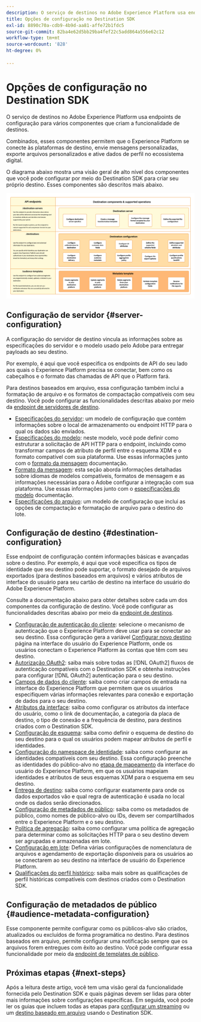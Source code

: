 ```yaml
---
description: O serviço de destinos no Adobe Experience Platform usa endpoints de configuração para vários componentes que criam a funcionalidade de destinos. Saiba como esses componentes combinados permitem que o Experience Platform se conecte a parceiros de destino, envie mensagens personalizadas e ative dados de perfil no ecossistema digital.
title: Opções de configuração no Destination SDK
exl-id: 8890c70a-cdb9-4b9d-aa81-affe72b1fdc5
source-git-commit: 82ba4e62d5bb29ba4fef22c5add864a556e62c12
workflow-type: tm+mt
source-wordcount: '828'
ht-degree: 0%

---
```


# Opções de configuração no Destination SDK

O serviço de destinos no Adobe Experience Platform usa endpoints de configuração para vários componentes que criam a funcionalidade de destinos.

Combinados, esses componentes permitem que o Experience Platform se conecte às plataformas de destino, envie mensagens personalizadas, exporte arquivos personalizados e ative dados de perfil no ecossistema digital.

O diagrama abaixo mostra uma visão geral de alto nível dos componentes que você pode configurar por meio do Destination SDK para criar seu próprio destino. Esses componentes são descritos mais abaixo.

![Diagrama mostrando os componentes do Destination SDK, endpoints de configuração e as operações suportadas por eles.](../assets/functionality/destination-sdk-components-diagram.png)

## Configuração de servidor {#server-configuration}

A configuração do servidor de destino vincula as informações sobre as especificações do servidor e o modelo usado pelo Adobe para entregar payloads ao seu destino.

Por exemplo, é aqui que você especifica os endpoints de API do seu lado aos quais o Experience Platform precisa se conectar, bem como os cabeçalhos e o formato das chamadas de API que o Platform fará.

Para destinos baseados em arquivo, essa configuração também inclui a formatação de arquivo e os formatos de compactação compatíveis com seu destino. Você pode configurar as funcionalidades descritas abaixo por meio da [endpoint de servidores de destino](../authoring-api/destination-server/create-destination-server.md).

* [Especificações do servidor](destination-server/server-specs.md): um modelo de configuração que contém informações sobre o local de armazenamento ou endpoint HTTP para o qual os dados são enviados.
* [Especificações do modelo](destination-server/templating-specs.md): neste modelo, você pode definir como estruturar a solicitação de API HTTP para o endpoint, incluindo como transformar campos de atributo de perfil entre o esquema XDM e o formato compatível com sua plataforma. Use essas informações junto com o [formato da mensagem](destination-server/message-format.md) documentação.
* [Formato da mensagem](destination-server/message-format.md): esta seção aborda informações detalhadas sobre idiomas de modelos compatíveis, formatos de mensagem e as informações necessárias para o Adobe configurar a integração com sua plataforma. Use essas informações junto com o [especificações do modelo](destination-server/templating-specs.md) documentação.
* [Especificações do arquivo](destination-server/file-formatting.md): um modelo de configuração que inclui as opções de compactação e formatação de arquivo para o destino do lote.

## Configuração de destino {#destination-configuration}

Esse endpoint de configuração contém informações básicas e avançadas sobre o destino. Por exemplo, é aqui que você especifica os tipos de identidade que seu destino pode suportar, o formato desejado de arquivos exportados (para destinos baseados em arquivos) e vários atributos de interface do usuário para seu cartão de destino na interface do usuário do Adobe Experience Platform.

Consulte a documentação abaixo para obter detalhes sobre cada um dos componentes da configuração de destino. Você pode configurar as funcionalidades descritas abaixo por meio da [endpoint de destinos](../authoring-api/destination-configuration/create-destination-configuration.md).

* [Configuração de autenticação do cliente](destination-configuration/customer-authentication.md): selecione o mecanismo de autenticação que o Experience Platform deve usar para se conectar ao seu destino. Essa configuração gera a variável [Configurar novo destino](../../ui/connect-destination.md) página na interface do usuário do Experience Platform, onde os usuários conectam o Experience Platform às contas que têm com seu destino.
* [Autorização OAuth2](destination-configuration/oauth2-authorization.md): saiba mais sobre todas as [!DNL OAuth2] fluxos de autenticação compatíveis com o Destination SDK e obtenha instruções para configurar [!DNL OAuth2] autenticação para o seu destino.
* [Campos de dados do cliente](destination-configuration/customer-data-fields.md): saiba como criar campos de entrada na interface do Experience Platform que permitem que os usuários especifiquem várias informações relevantes para conexão e exportação de dados para o seu destino.
* [Atributos da interface](destination-configuration/ui-attributes.md): saiba como configurar os atributos da interface do usuário, como o link de documentação, a categoria da placa de destino, o tipo de conexão e a frequência de destino, para destinos criados com o Destination SDK.
* [Configuração de esquema](destination-configuration/schema-configuration.md): saiba como definir o esquema de destino do seu destino para o qual os usuários podem mapear atributos de perfil e identidades.
* [Configuração do namespace de identidade](destination-configuration/identity-namespace-configuration.md): saiba como configurar as identidades compatíveis com seu destino. Essa configuração preenche as identidades do público-alvo no [etapa de mapeamento](../../ui/activate-segment-streaming-destinations.md#mapping) da interface do usuário do Experience Platform, em que os usuários mapeiam identidades e atributos de seus esquemas XDM para o esquema em seu destino.
* [Entrega de destino](destination-configuration/destination-delivery.md): saiba como configurar exatamente para onde os dados exportados vão e qual regra de autenticação é usada no local onde os dados serão direcionados.
* [Configuração de metadados de público](destination-configuration/audience-metadata-configuration.md): saiba como os metadados de público, como nomes de público-alvo ou IDs, devem ser compartilhados entre o Experience Platform e o seu destino.
* [Política de agregação](destination-configuration/aggregation-policy.md): saiba como configurar uma política de agregação para determinar como as solicitações HTTP para o seu destino devem ser agrupadas e armazenadas em lote.
* [Configuração em lote](destination-configuration/batch-configuration.md): Defina várias configurações de nomenclatura de arquivos e agendamento de exportação disponíveis para os usuários ao se conectarem ao seu destino na interface de usuário do Experience Platform.
* [Qualificações do perfil histórico](destination-configuration/historical-profile-qualifications.md): saiba mais sobre as qualificações de perfil históricas compatíveis com destinos criados com o Destination SDK.

## Configuração de metadados de público {#audience-metadata-configuration}

Esse componente permite configurar como os públicos-alvo são criados, atualizados ou excluídos de forma programática no destino. Para destinos baseados em arquivo, permite configurar uma notificação sempre que os arquivos forem entregues com êxito ao destino. Você pode configurar essa funcionalidade por meio da [endpoint de templates de público](../metadata-api/create-audience-template.md).

## Próximas etapas {#next-steps}

Após a leitura deste artigo, você tem uma visão geral da funcionalidade fornecida pelo Destination SDK e quais páginas devem ser lidas para obter mais informações sobre configurações específicas. Em seguida, você pode ler os guias que incluem todas as etapas para [configurar um streaming](../guides/configure-destination-instructions.md) ou um [destino baseado em arquivo](../guides/configure-file-based-destination-instructions.md) usando o Destination SDK.
